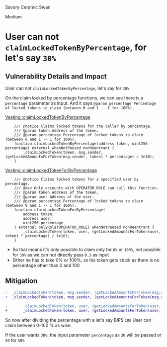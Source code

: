 Savory Ceramic Swan

Medium

# User can not `claimLockedTokenByPercentage`, for let's say `30%`

## Vulnerability Details and Impact

User can not `claimLockedTokenByPercentage`, let's say for `30%`

On the claim locked by percentage functions, we can see there is a `percentage` parameter as input.
And it says `@param percentage Percentage of locked tokens to claim (between 0 and 1 -- 1 for 100%).`

[Vesting::claimLockedTokenByPercentage](https://github.com/sherlock-audit/2025-03-symm-io-stacking/blob/main/token/contracts/vesting/Vesting.sol#L164C1-L169C3)

```Solidity
	/// @notice Claims locked tokens for the caller by percentage.
	/// @param token Address of the token.
	/// @param percentage Percentage of locked tokens to claim (between 0 and 1 -- 1 for 100%).
	function claimLockedTokenByPercentage(address token, uint256 percentage) external whenNotPaused nonReentrant {
		_claimLockedToken(token, msg.sender, (getLockedAmountsForToken(msg.sender, token) * percentage) / 1e18);
	}
```

[Vesting::claimLockedTokenForByPercentage](https://github.com/sherlock-audit/2025-03-symm-io-stacking/blob/main/token/contracts/vesting/Vesting.sol#L180C1-L191C3)

```Solidity
	/// @notice Claims locked tokens for a specified user by percentage.
	/// @dev Only accounts with OPERATOR_ROLE can call this function.
	/// @param token Address of the token.
	/// @param user Address of the user.
	/// @param percentage Percentage of locked tokens to claim (between 0 and 1 -- 1 for 100%).
	function claimLockedTokenForByPercentage(
		address token,
		address user,
		uint256 percentage
	) external onlyRole(OPERATOR_ROLE) whenNotPaused nonReentrant {
		_claimLockedToken(token, user, (getLockedAmountsForToken(user, token) * percentage) / 1e18);
	}
```

* So that means it's only possible to claim only for `0%` or `100%`, not possible for `30%` as we can not directly pass `0.3` as input
* Either he has to take 0% or 100%, so his token gets stuck as there is no percentage other than 0 and 100

## Mitigation

```Diff
-  _claimLockedToken(token, msg.sender, (getLockedAmountsForToken(msg.sender, token) * percentage) / 1e18);
+  _claimLockedToken(token, msg.sender, (getLockedAmountsForToken(msg.sender, token) * percentage / 100) / 1e18);
```

```Diff
-		_claimLockedToken(token, user, (getLockedAmountsForToken(user, token) * percentage / 100) / 1e18);
+		_claimLockedToken(token, user, (getLockedAmountsForToken(user, token) * percentage / 100) / 1e18);

```

So now after dividing the percentage with a let's say BIPS `100`
User can claim between 0-100 % as wise.

If the user wants `30%`,  the input parameter `percentage`  as `30` will be passed
or `50` for `50%`